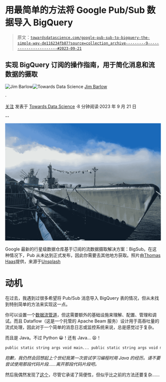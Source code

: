 # 用最简单的方法将 Google Pub/Sub 数据导入 BigQuery

> 原文：[`towardsdatascience.com/google-pub-sub-to-bigquery-the-simple-way-de116234fb87?source=collection_archive---------9-----------------------#2023-09-21`](https://towardsdatascience.com/google-pub-sub-to-bigquery-the-simple-way-de116234fb87?source=collection_archive---------9-----------------------#2023-09-21)

## 实现 BigQuery 订阅的操作指南，用于简化消息和流数据的摄取

[](https://jim-barlow.medium.com/?source=post_page-----de116234fb87--------------------------------)![Jim Barlow](https://jim-barlow.medium.com/?source=post_page-----de116234fb87--------------------------------)[](https://towardsdatascience.com/?source=post_page-----de116234fb87--------------------------------)![Towards Data Science](https://towardsdatascience.com/?source=post_page-----de116234fb87--------------------------------) [Jim Barlow](https://jim-barlow.medium.com/?source=post_page-----de116234fb87--------------------------------)

·

[关注](https://medium.com/m/signin?actionUrl=https%3A%2F%2Fmedium.com%2F_%2Fsubscribe%2Fuser%2F4cdc1c30aebe&operation=register&redirect=https%3A%2F%2Ftowardsdatascience.com%2Fgoogle-pub-sub-to-bigquery-the-simple-way-de116234fb87&user=Jim+Barlow&userId=4cdc1c30aebe&source=post_page-4cdc1c30aebe----de116234fb87---------------------post_header-----------) 发表于 [Towards Data Science](https://towardsdatascience.com/?source=post_page-----de116234fb87--------------------------------) ·8 分钟阅读·2023 年 9 月 21 日[](https://medium.com/m/signin?actionUrl=https%3A%2F%2Fmedium.com%2F_%2Fvote%2Ftowards-data-science%2Fde116234fb87&operation=register&redirect=https%3A%2F%2Ftowardsdatascience.com%2Fgoogle-pub-sub-to-bigquery-the-simple-way-de116234fb87&user=Jim+Barlow&userId=4cdc1c30aebe&source=-----de116234fb87---------------------clap_footer-----------)

--

[](https://medium.com/m/signin?actionUrl=https%3A%2F%2Fmedium.com%2F_%2Fbookmark%2Fp%2Fde116234fb87&operation=register&redirect=https%3A%2F%2Ftowardsdatascience.com%2Fgoogle-pub-sub-to-bigquery-the-simple-way-de116234fb87&source=-----de116234fb87---------------------bookmark_footer-----------)![](img/b31e6bb2ff00e2b71bba4bbff6d010fc.png)

Google 最新的行星级数据仓库基于订阅的流数据摄取解决方案：BigSub。在这种情况下，Pub 从未达到正式发布，因此你需要去其他地方获取。照片由[Thomas Haas](https://unsplash.com/@thomashaas?utm_source=medium&utm_medium=referral)提供，来源于[Unsplash](https://unsplash.com/?utm_source=medium&utm_medium=referral)

# 动机

在过去，我遇到过很多希望将 Pub/Sub 消息导入 BigQuery 表的情况，但从未找到特别简单的方法来实现这一点。

你可以设置一个[数据流管道](https://cloud.google.com/dataflow/docs/tutorials/dataflow-stream-to-bigquery)，但这需要额外的基础设施来理解、配置、管理和调试。而且 Dataflow（这是一个托管的 Apache Beam 服务）设计用于高吞吐量的流式处理，因此对于一个简单的消息日志或监控系统来说，总是感觉过于复杂。

而且是 Java。不过 Python 😀！还有 Java… 😫！

```py
public static string args void main... public static string args void main... public static string args void main... public static string args void main... public static string args void main... arrrrrrrrrrrrgh
```

*抱歉，我仍然会回想起上个世纪我第一次尝试学习编程时用 Java 的经历。请不要尝试使用那段代码片段……离开那段代码片段吧。*

然后我偶然发现了[这个](https://medium.com/google-cloud/streaming-from-google-cloud-pub-sub-to-bigquery-without-the-middlemen-327ef24f4d15)，尽管它承诺了简便性，但似乎比之前的方法还要复杂……
